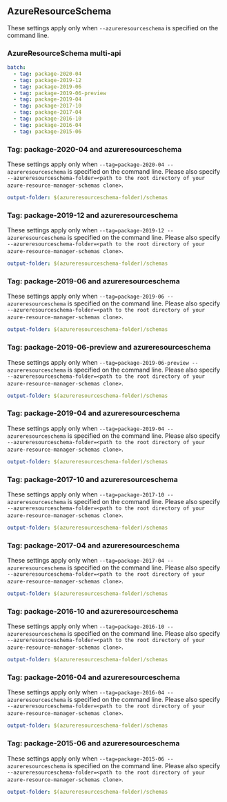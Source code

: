 ## AzureResourceSchema

These settings apply only when `--azureresourceschema` is specified on the command line.

### AzureResourceSchema multi-api

``` yaml $(azureresourceschema) && $(multiapi)
batch:
  - tag: package-2020-04
  - tag: package-2019-12
  - tag: package-2019-06
  - tag: package-2019-06-preview
  - tag: package-2019-04
  - tag: package-2017-10
  - tag: package-2017-04
  - tag: package-2016-10
  - tag: package-2016-04
  - tag: package-2015-06
```

### Tag: package-2020-04 and azureresourceschema

These settings apply only when `--tag=package-2020-04 --azureresourceschema` is specified on the command line.
Please also specify `--azureresourceschema-folder=<path to the root directory of your azure-resource-manager-schemas clone>`.

``` yaml $(tag) == 'package-2020-04' && $(azureresourceschema)
output-folder: $(azureresourceschema-folder)/schemas
```

### Tag: package-2019-12 and azureresourceschema

These settings apply only when `--tag=package-2019-12 --azureresourceschema` is specified on the command line.
Please also specify `--azureresourceschema-folder=<path to the root directory of your azure-resource-manager-schemas clone>`.

``` yaml $(tag) == 'package-2019-12' && $(azureresourceschema)
output-folder: $(azureresourceschema-folder)/schemas
```

### Tag: package-2019-06 and azureresourceschema

These settings apply only when `--tag=package-2019-06 --azureresourceschema` is specified on the command line.
Please also specify `--azureresourceschema-folder=<path to the root directory of your azure-resource-manager-schemas clone>`.

``` yaml $(tag) == 'package-2019-06' && $(azureresourceschema)
output-folder: $(azureresourceschema-folder)/schemas
```

### Tag: package-2019-06-preview and azureresourceschema

These settings apply only when `--tag=package-2019-06-preview --azureresourceschema` is specified on the command line.
Please also specify `--azureresourceschema-folder=<path to the root directory of your azure-resource-manager-schemas clone>`.

``` yaml $(tag) == 'package-2019-06-preview' && $(azureresourceschema)
output-folder: $(azureresourceschema-folder)/schemas
```

### Tag: package-2019-04 and azureresourceschema

These settings apply only when `--tag=package-2019-04 --azureresourceschema` is specified on the command line.
Please also specify `--azureresourceschema-folder=<path to the root directory of your azure-resource-manager-schemas clone>`.

``` yaml $(tag) == 'package-2019-04' && $(azureresourceschema)
output-folder: $(azureresourceschema-folder)/schemas
```

### Tag: package-2017-10 and azureresourceschema

These settings apply only when `--tag=package-2017-10 --azureresourceschema` is specified on the command line.
Please also specify `--azureresourceschema-folder=<path to the root directory of your azure-resource-manager-schemas clone>`.

``` yaml $(tag) == 'package-2017-10' && $(azureresourceschema)
output-folder: $(azureresourceschema-folder)/schemas
```

### Tag: package-2017-04 and azureresourceschema

These settings apply only when `--tag=package-2017-04 --azureresourceschema` is specified on the command line.
Please also specify `--azureresourceschema-folder=<path to the root directory of your azure-resource-manager-schemas clone>`.

``` yaml $(tag) == 'package-2017-04' && $(azureresourceschema)
output-folder: $(azureresourceschema-folder)/schemas
```

### Tag: package-2016-10 and azureresourceschema

These settings apply only when `--tag=package-2016-10 --azureresourceschema` is specified on the command line.
Please also specify `--azureresourceschema-folder=<path to the root directory of your azure-resource-manager-schemas clone>`.

``` yaml $(tag) == 'package-2016-10' && $(azureresourceschema)
output-folder: $(azureresourceschema-folder)/schemas
```

### Tag: package-2016-04 and azureresourceschema

These settings apply only when `--tag=package-2016-04 --azureresourceschema` is specified on the command line.
Please also specify `--azureresourceschema-folder=<path to the root directory of your azure-resource-manager-schemas clone>`.

``` yaml $(tag) == 'package-2016-04' && $(azureresourceschema)
output-folder: $(azureresourceschema-folder)/schemas
```

### Tag: package-2015-06 and azureresourceschema

These settings apply only when `--tag=package-2015-06 --azureresourceschema` is specified on the command line.
Please also specify `--azureresourceschema-folder=<path to the root directory of your azure-resource-manager-schemas clone>`.

``` yaml $(tag) == 'package-2015-06' && $(azureresourceschema)
output-folder: $(azureresourceschema-folder)/schemas
```

